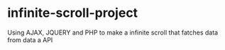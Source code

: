# infinite-scroll-project
Using AJAX, JQUERY and PHP to make a infinite scroll that fatches data from data a API
